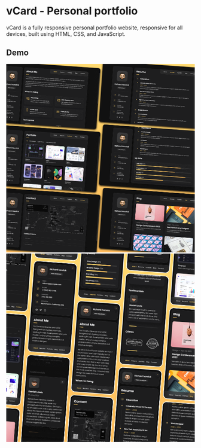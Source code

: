 # vCard - Personal portfolio


vCard is a fully responsive personal portfolio website, responsive for all devices, built using HTML, CSS, and JavaScript.

## Demo

![vCard Desktop Demo](/assets/images/desktop.png)
![vCard Mobile Demo](/assets/images/mobile.png)

